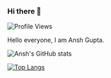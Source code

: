 ### Hi there 👋

![Profile Views](https://komarev.com/ghpvc/?username=ansh422)
<!--
**ansh422/ansh422** is a ✨ _special_ ✨ repository because its `README.md` (this file) appears on your GitHub profile.

Here are some ideas to get you started:

- 🔭 I’m currently working on ...
- 🌱 I’m currently learning ...
- 👯 I’m looking to collaborate on ...
- 🤔 I’m looking for help with ...
- 💬 Ask me about ...
- 📫 How to reach me: ...
- 😄 Pronouns: ...
- ⚡ Fun fact: ...
-->

Hello everyone, I am Ansh Gupta.


![Ansh's GitHub stats](https://github-readme-stats.vercel.app/api?username=ansh422&count_private=true&show_icons=true&theme=dracula) 

[![Top Langs](https://github-readme-stats.vercel.app/api/top-langs/?username=ansh422)](https://github.com/ansh422/github-readme-stats&theme=dracula)
